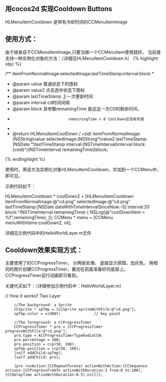## 用cocos2d 实现Cooldown Buttons

HLMenuItemCooldown 是带有冷却时间的CCMenuItemImage

## 使用方式：
由于继承自于CCMenuItemImage,只要当做一个CCMenuItem使用就好。
当前值支持一种实例化对象的方法：（详细见HLMenuItemCooldown.h）
{% highlight objc %}


/** itemFromNormalImage:selectedImage:lastTimeStamp:interval:block
 *
 *  @param  value               普通状态下的图标
 *  @param  value2              点击选中状态下图标
 *  @param  lastTimeStamp       上一次更新时间
 *  @param  interval            cd时间间隔
 *  @param  block               其参数remainingTime 是这这一次CD的剩余时间，
 *                              remainingTime > 0 Cooldown还没有完成
 *
 *  @return HLMenuItemCoolDown 
 */
+(id) itemFromNormalImage:(NSString*)value 
            selectedImage:(NSString*)value2
            lastTimeStamp:(NSDate *)lastTimeStamp
                 interval:(NSTimeInterval)interval
                    block:(void(^)(NSTimeInterval remainingTime))block;

{% endhighlight %}

使用时，用该方法实例化对象HLMenuItemCooldown，并加到一个CCMenu中，即可见。

示例代码如下：



HLMenuItemCooldown * coolDown2 = [HLMenuItemCooldown itemFromNormalImage:@"cd.png" selectedImage:@"cd.png" lastTimeStamp:[NSDate dateWithTimeIntervalSinceNow:-5] interval:20 block:^(NSTimeInterval remainingTime) {
            NSLog(@"coolDownItem = %f",remainingTime);
        }];
CCMenu * menu = [CCMenu menuWithItems:coolDown2, nil];



详细见示例代码中的HelloWorldLayer.m文件


## Cooldown效果实现方式：
主要使用了的CCProgressTimer。
分两层处理，
底层显示原图，加灰色。
用相同的图片创建CCProgressTimer，叠加在前面准备好的底层上。
CCProgressTimer运行动画即可看到。

关键代买如下：（详细参加示例代码中：HelloWorldLayer.m）

//      How it works?  Two Layer
  
        //The background: a Sprite
		CCSprite * spTmp = [CCSprite spriteWithFile:@"cd.png"];
        spTmp.color = ccGRAY;               // key point
        
        //The foreground: a CCProgressTimer
        CCProgressTimer * pro = [CCProgressTimer progressWithFile:@"cd.png"];
        pro.type = kCCProgressTimerTypeRadialCW;
        pro.percentage = 100;
        pro.position = ccp(50, 160);
        spTmp.position = ccp(50, 160);
        [self addChild:spTmp];
        [self addChild: pro];
        
        [pro runAction:[CCRepeatForever actionWithAction:[CCSequence actions:[CCProgressFromTo actionWithDuration:3 from:0 to:100], [CCDelayTime actionWithDuration:0.5],nil]]];
